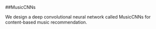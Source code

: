 ##MusicCNNs

We design a deep convolutional neural network called MusicCNNs for content-based music recommendation.





